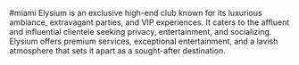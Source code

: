 #miami
Elysium is an exclusive high-end club known for its luxurious ambiance, extravagant parties, and VIP experiences. It caters to the affluent and influential clientele seeking privacy, entertainment, and socializing. Elysium offers premium services, exceptional entertainment, and a lavish atmosphere that sets it apart as a sought-after destination.